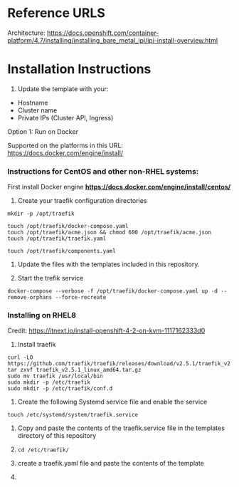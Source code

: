 # Reference URLS
 
Architecture: https://docs.openshift.com/container-platform/4.7/installing/installing_bare_metal_ipi/ipi-install-overview.html

# Installation Instructions

1. Update the template with your:

- Hostname
- Cluster name
- Private IPs (Cluster API, Ingress)

Option 1: Run on Docker

Supported on the platforms in this URL: https://docs.docker.com/engine/install/

### Instructions for CentOS and other non-RHEL systems:

First install Docker engine
**https://docs.docker.com/engine/install/centos/**


1. Create your traefik configuration directories

```console
mkdir -p /opt/traefik

touch /opt/traefik/docker-compose.yaml
touch /opt/traefik/acme.json && chmod 600 /opt/traefik/acme.json
touch /opt/traefik/traefik.yaml

touch /opt/traefik/components.yaml
```

1. Update the files with the templates included in this repository.


1. Start the trefik service

```console
docker-compose --verbose -f /opt/traefik/docker-compose.yaml up -d --remove-orphans --force-recreate
```

### Installing on RHEL8

Credit: https://itnext.io/install-openshift-4-2-on-kvm-1117162333d0

1. Install traefik

```console
curl -LO https://github.com/traefik/traefik/releases/download/v2.5.1/traefik_v2.5.1_linux_amd64.tar.gz
tar zxvf traefik_v2.5.1_linux_amd64.tar.gz
sudo mv traefik /usr/local/bin
sudo mkdir -p /etc/traefik
sudo mkdir -p /etc/traefik/conf.d
```

1. Create the following Systemd service file and enable the service

```console
touch /etc/systemd/system/traefik.service
```

1. Copy and paste the contents of the traefik.service file in the templates directory of this repository

1. `cd /etc/traefik/`

1. create a traefik.yaml file and paste the contents of the template

1. 